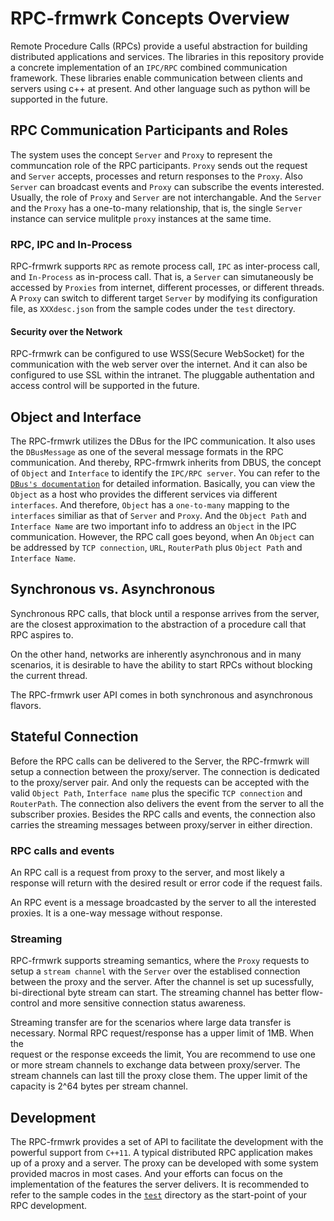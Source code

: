 # RPC-frmwrk Concepts Overview

Remote Procedure Calls (RPCs) provide a useful abstraction for building
distributed applications and services. The libraries in this repository
provide a concrete implementation of an `IPC/RPC` combined communication 
framework. These libraries enable communication between clients and servers
using c++ at present. And other language such as python will be supported
in the future.


## RPC Communication Participants and Roles


The system uses the concept `Server` and `Proxy` to represent the
communcation role of the RPC participants. `Proxy` sends out the request
and `Server` accepts, processes and return responses to the `Proxy`. Also
`Server` can broadcast events and `Proxy` can subscribe the events
interested. Usually, the role of `Proxy` and `Server` are not
interchangable. And the `Server` and the `Proxy` has a one-to-many
relationship, that is, the single `Server` instance can service mulitple
`proxy` instances at the same time.


### RPC, IPC and In-Process

RPC-frmwrk supports `RPC` as remote process call, `IPC` as inter-process
call, and `In-Process` as in-process call. That is, a `Server` can
simutaneously be accessed by `Proxies` from internet, different processes,
or different threads. A `Proxy` can switch to different target `Server` by
modifying its configuration file, as `XXXdesc.json` from the sample codes
under the `test` directory.

#### Security over the Network

RPC-frmwrk can be configured to use WSS(Secure WebSocket) for the
communication with the web server over the internet. And it can also be
configured to use SSL within the intranet. The pluggable authentation and
access control will be supported in the future.

## Object and Interface

The RPC-frmwrk utilizes the DBus for the IPC communication. It also uses
the `DBusMessage` as one of the several message formats in the RPC
communication. And thereby, RPC-frmwrk inherits from DBUS, the concept of
`Object` and `Interface` to identify the `IPC/RPC server`.  You can refer
to the [`DBus's
documentation`](https://dbus.freedesktop.org/doc/dbus-specification.html#message-protocol-names-bus)
for detailed information.  Basically, you can view the `Object` as a host
who provides the different services via different `interfaces`. And
therefore, `Object` has a `one-to-many` mapping to the `interfaces`
similiar as that of `Server` and `Proxy`. And the `Object Path` and
`Interface Name` are two important info to address an `Object` in the IPC
communication.  However, the RPC call goes beyond, when An `Object` can be
addressed by `TCP connection`, `URL`, `RouterPath` plus `Object Path` and
`Interface Name`.


## Synchronous vs. Asynchronous
Synchronous RPC calls, that block until a response arrives from the server,
are the closest approximation to the abstraction of a procedure call that
RPC aspires to.

On the other hand, networks are inherently asynchronous and in many
scenarios, it is desirable to have the ability to start RPCs without
blocking the current thread.

The RPC-frmwrk user API comes in both synchronous and asynchronous flavors.

## Stateful Connection

Before the RPC calls can be delivered to the Server, the RPC-frmwrk will
setup a connection between the proxy/server. The connection is dedicated to
the proxy/server pair. And only the requests can be accepted with the valid
`Object Path`, `Interface name` plus the specific `TCP connection` and
`RouterPath`. The connection also delivers the event from the server to all
the subscriber proxies. Besides the RPC calls and events, the connection
also carries the streaming messages between proxy/server in either
direction.


### RPC calls and events

An RPC call is a request from proxy to the server, and most likely a
response will return with the desired result or error code if the request
fails.

An RPC event is a message broadcasted by the server to all the interested
proxies. It is a one-way message without response.

### Streaming

RPC-frmwrk supports streaming semantics, where the `Proxy` requests to
setup a `stream channel` with the `Server` over the establised connection
between the proxy and the server. After the channel is set up sucessfully,
bi-directional byte stream can start. The streaming channel has better
flow-control and more sensitive connection status awareness. 

Streaming transfer are for the scenarios where large data transfer is   
necessary. Normal RPC request/response has a upper limit of 1MB. When the   
request or the response exceeds the limit, You are recommend to use one   
or more stream channels to exchange data between proxy/server. The stream
channels can last till the proxy close them. The upper limit of the   
capacity is 2^64 bytes per stream channel.

## Development

The RPC-frmwrk provides a set of API to facilitate the development with
the powerful support from `C++11`. A typical distributed RPC application
makes up of a proxy and a server. The proxy can be developed with some
system provided macros in most cases. And your efforts can focus on the
implementation of the features the server delivers. It is recommended to
refer to the sample codes in the [`test`](https://github.com/zhiming99/rpc-frmwrk/tree/master/test)
directory as the start-point of your RPC development.


